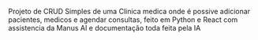 Projeto de CRUD Simples de uma Clinica medica onde é possive adicionar pacientes, medicos e agendar consultas, feito em Python e React com assistencia da Manus AI e documentação toda feita pela IA

